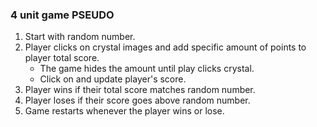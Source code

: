 ### 4 unit game PSEUDO

1. Start with random number.
2. Player clicks on crystal images and add specific amount of points to player total score.
    * The game hides the amount until play clicks crystal.
    * Click on and update player's score.
3. Player wins if their total score matches random number.
4. Player loses if their score goes above random number.
5. Game restarts whenever the player wins or lose.
